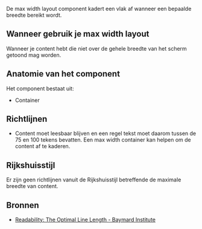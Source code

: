 De max width layout component kadert een vlak af wanneer een bepaalde breedte bereikt wordt.

## Wanneer gebruik je max width layout

Wanneer je content hebt die niet over de gehele breedte van het scherm getoond mag worden.

## Anatomie van het component

Het component bestaat uit:

- Container

## Richtlijnen

- Content moet leesbaar blijven en een regel tekst moet daarom tussen de 75 en 100 tekens bevatten. Een max width container kan helpen om de content af te kaderen.

## Rijkshuisstijl

Er zijn geen richtlijnen vanuit de Rijkshuisstijl betreffende de maximale breedte van content.

## Bronnen

- [Readability: The Optimal Line Length - Baymard Institute](https://web.archive.org/web/20220606133257/https://baymard.com/blog/line-length-readability)
